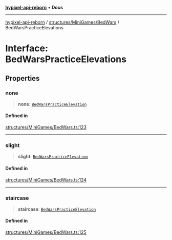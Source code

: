 [**hypixel-api-reborn**](../../../../README.md) • **Docs**

***

[hypixel-api-reborn](../../../../modules.md) / [structures/MiniGames/BedWars](../README.md) / BedWarsPracticeElevations

# Interface: BedWarsPracticeElevations

## Properties

### none

> **none**: [`BedWarsPracticeElevation`](BedWarsPracticeElevation.md)

#### Defined in

[structures/MiniGames/BedWars.ts:123](https://github.com/Kathund/REBORN-docs-TEST/blob/226e7f6a62bb6bca87ef0828ac84e9098d59f860/src/structures/MiniGames/BedWars.ts#L123)

***

### slight

> **slight**: [`BedWarsPracticeElevation`](BedWarsPracticeElevation.md)

#### Defined in

[structures/MiniGames/BedWars.ts:124](https://github.com/Kathund/REBORN-docs-TEST/blob/226e7f6a62bb6bca87ef0828ac84e9098d59f860/src/structures/MiniGames/BedWars.ts#L124)

***

### staircase

> **staircase**: [`BedWarsPracticeElevation`](BedWarsPracticeElevation.md)

#### Defined in

[structures/MiniGames/BedWars.ts:125](https://github.com/Kathund/REBORN-docs-TEST/blob/226e7f6a62bb6bca87ef0828ac84e9098d59f860/src/structures/MiniGames/BedWars.ts#L125)
